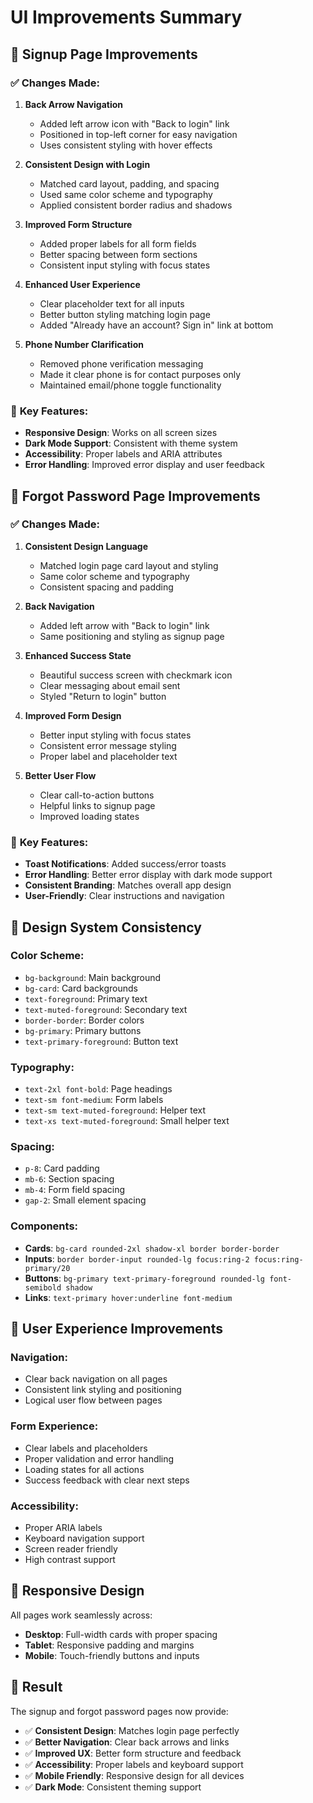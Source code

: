 # UI Improvements Summary

## 🎨 **Signup Page Improvements**

### ✅ **Changes Made:**

1. **Back Arrow Navigation**
   - Added left arrow icon with "Back to login" link
   - Positioned in top-left corner for easy navigation
   - Uses consistent styling with hover effects

2. **Consistent Design with Login**
   - Matched card layout, padding, and spacing
   - Used same color scheme and typography
   - Applied consistent border radius and shadows

3. **Improved Form Structure**
   - Added proper labels for all form fields
   - Better spacing between form sections
   - Consistent input styling with focus states

4. **Enhanced User Experience**
   - Clear placeholder text for all inputs
   - Better button styling matching login page
   - Added "Already have an account? Sign in" link at bottom

5. **Phone Number Clarification**
   - Removed phone verification messaging
   - Made it clear phone is for contact purposes only
   - Maintained email/phone toggle functionality

### 🎯 **Key Features:**
- **Responsive Design**: Works on all screen sizes
- **Dark Mode Support**: Consistent with theme system
- **Accessibility**: Proper labels and ARIA attributes
- **Error Handling**: Improved error display and user feedback

## 🔐 **Forgot Password Page Improvements**

### ✅ **Changes Made:**

1. **Consistent Design Language**
   - Matched login page card layout and styling
   - Same color scheme and typography
   - Consistent spacing and padding

2. **Back Navigation**
   - Added left arrow with "Back to login" link
   - Same positioning and styling as signup page

3. **Enhanced Success State**
   - Beautiful success screen with checkmark icon
   - Clear messaging about email sent
   - Styled "Return to login" button

4. **Improved Form Design**
   - Better input styling with focus states
   - Consistent error message styling
   - Proper label and placeholder text

5. **Better User Flow**
   - Clear call-to-action buttons
   - Helpful links to signup page
   - Improved loading states

### 🎯 **Key Features:**
- **Toast Notifications**: Added success/error toasts
- **Error Handling**: Better error display with dark mode support
- **Consistent Branding**: Matches overall app design
- **User-Friendly**: Clear instructions and navigation

## 🎨 **Design System Consistency**

### **Color Scheme:**
- `bg-background`: Main background
- `bg-card`: Card backgrounds
- `text-foreground`: Primary text
- `text-muted-foreground`: Secondary text
- `border-border`: Border colors
- `bg-primary`: Primary buttons
- `text-primary-foreground`: Button text

### **Typography:**
- `text-2xl font-bold`: Page headings
- `text-sm font-medium`: Form labels
- `text-sm text-muted-foreground`: Helper text
- `text-xs text-muted-foreground`: Small helper text

### **Spacing:**
- `p-8`: Card padding
- `mb-6`: Section spacing
- `mb-4`: Form field spacing
- `gap-2`: Small element spacing

### **Components:**
- **Cards**: `bg-card rounded-2xl shadow-xl border border-border`
- **Inputs**: `border border-input rounded-lg focus:ring-2 focus:ring-primary/20`
- **Buttons**: `bg-primary text-primary-foreground rounded-lg font-semibold shadow`
- **Links**: `text-primary hover:underline font-medium`

## 🚀 **User Experience Improvements**

### **Navigation:**
- Clear back navigation on all pages
- Consistent link styling and positioning
- Logical user flow between pages

### **Form Experience:**
- Clear labels and placeholders
- Proper validation and error handling
- Loading states for all actions
- Success feedback with clear next steps

### **Accessibility:**
- Proper ARIA labels
- Keyboard navigation support
- Screen reader friendly
- High contrast support

## 📱 **Responsive Design**

All pages work seamlessly across:
- **Desktop**: Full-width cards with proper spacing
- **Tablet**: Responsive padding and margins
- **Mobile**: Touch-friendly buttons and inputs

## 🎯 **Result**

The signup and forgot password pages now provide:
- ✅ **Consistent Design**: Matches login page perfectly
- ✅ **Better Navigation**: Clear back arrows and links
- ✅ **Improved UX**: Better form structure and feedback
- ✅ **Accessibility**: Proper labels and keyboard support
- ✅ **Mobile Friendly**: Responsive design for all devices
- ✅ **Dark Mode**: Consistent theming support 